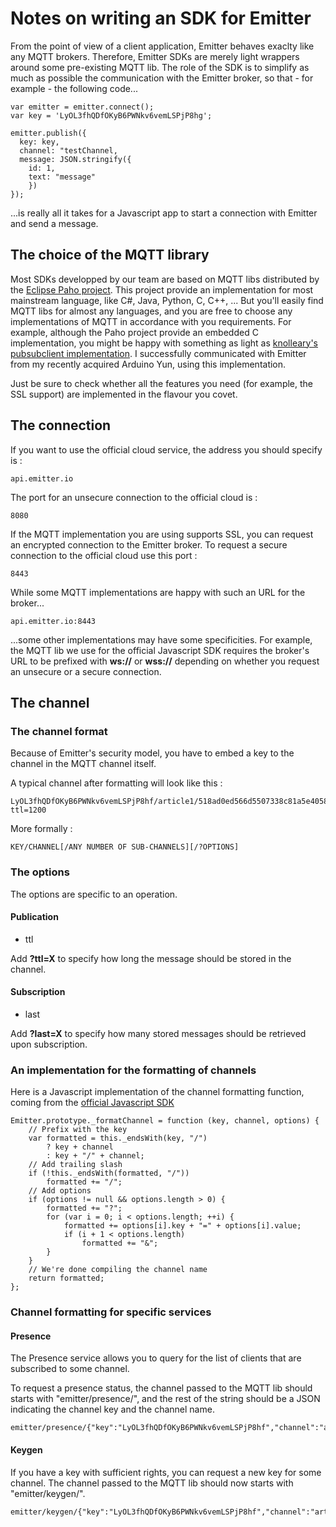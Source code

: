 # Notes on writing an SDK for Emitter

From the point of view of a client application, Emitter behaves exaclty like any MQTT brokers. Therefore, Emitter SDKs are merely light wrappers around some pre-existing MQTT lib. The role of the SDK is to simplify as much as possible the communication with the Emitter broker, so that - for example - the following code...

```
var emitter = emitter.connect(); 
var key = 'LyOL3fhQDfOKyB6PWNkv6vemLSPjP8hg';

emitter.publish({
  key: key,
  channel: "testChannel,
  message: JSON.stringify({
    id: 1,
    text: "message"
    })
});
```

...is really all it takes for a Javascript app to start a connection with Emitter and send a message.

## The choice of the MQTT library

Most SDKs developped by our team are based on MQTT libs distributed by the [Eclipse Paho project](http://www.eclipse.org/paho/). This project provide an implementation for most mainstream language, like C#, Java, Python, C, C++, ... But you'll easily find MQTT libs for almost any languages, and you are free to choose any implementations of MQTT in accordance with you requirements. For example, although the Paho project provide an embedded C implementation, you might be happy with something as light as [knolleary's pubsubclient implementation](https://github.com/krohling/ArduinoPusherClient). I successfully communicated with Emitter from my recently acquired Arduino Yun, using this implementation.


Just be sure to check whether all the features you need (for example, the SSL support) are implemented in the flavour you covet.

## The connection

If you want to use the official cloud service, the address you should specify is :

```
api.emitter.io
```

The port for an unsecure connection to the official cloud is :

```
8080
```

If the MQTT implementation you are using supports SSL, you can request an encrypted connection to the Emitter broker. To request a secure connection to the official cloud use this port :

```
8443
```

While some MQTT implementations are happy with such an URL for the broker...

```
api.emitter.io:8443
```

...some other implementations may have some specificities. For example, the MQTT lib we use for the official Javascript SDK requires the broker's URL to be prefixed with **ws://** or **wss://** depending on whether you request an unsecure or a secure connection.

## The channel

### The channel format

Because of Emitter's security model, you have to embed a key to the channel in the MQTT channel itself.


A typical channel after formatting will look like this :

```
LyOL3fhQDfOKyB6PWNkv6vemLSPjP8hf/article1/518ad0ed566d5507338c81a5e405829b/?ttl=1200
```

More formally :

```
KEY/CHANNEL[/ANY NUMBER OF SUB-CHANNELS][/?OPTIONS]
```

### The options

The options are specific to an operation.

#### Publication

- ttl

Add **?ttl=X** to specify how long the message should be stored in the channel.

#### Subscription

- last

Add **?last=X** to specify how many stored messages should be retrieved upon subscription.

### An implementation for the formatting of channels

Here is a Javascript implementation of the channel formatting function, coming from the [official Javascript SDK](https://github.com/emitter-io/javascript)

```
Emitter.prototype._formatChannel = function (key, channel, options) {
    // Prefix with the key
    var formatted = this._endsWith(key, "/")
        ? key + channel
        : key + "/" + channel;
    // Add trailing slash
    if (!this._endsWith(formatted, "/"))
        formatted += "/";
    // Add options
    if (options != null && options.length > 0) {
        formatted += "?";
        for (var i = 0; i < options.length; ++i) {
            formatted += options[i].key + "=" + options[i].value;
            if (i + 1 < options.length)
                formatted += "&";
        }
    }
    // We're done compiling the channel name
    return formatted;
};
```

### Channel formatting for specific services

#### Presence
The Presence service allows you to query for the list of clients that are subscribed to some channel.

To request a presence status, the channel passed to the MQTT lib should starts with "emitter/presence/", and the rest of the string should be a JSON indicating the channel key and the channel name.

```
emitter/presence/{"key":"LyOL3fhQDfOKyB6PWNkv6vemLSPjP8hf","channel":"article1"}
```

#### Keygen
If you have a key with sufficient rights, you can request a new key for some channel. The channel passed to the MQTT lib should now starts with "emitter/keygen/".

```
emitter/keygen/{"key":"LyOL3fhQDfOKyB6PWNkv6vemLSPjP8hf","channel":"article1"}
```
